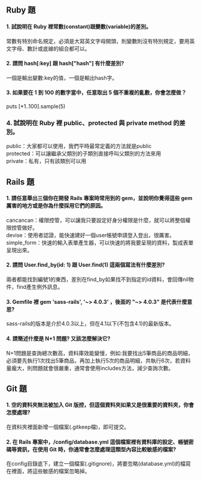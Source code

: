 ## Ruby 題

#### 1. 試說明在 Ruby 裡常數(constant)跟變數(variable)的差別。  
常數有特別命名規定，必須是大寫英文字母開頭，則變數則沒有特別規定，要用英文字母、數計或底線的組合都可以。
#### 2. 請問 hash[:key] 跟 hash["hash"] 有什麼差別?  
一個是輸出變數:key的值，一個是輸出hash字。
#### 3. 如果要在 1 到 100 的數字當中，任意取出 5 個不重複的亂數，你會怎麼做？ 
puts [*1..100].sample(5)  
### 4. 試說明在 Ruby 裡 public、protected 與 private method 的差別。  
public：大家都可以使用，我們平時最常定義的方法就是public  
protected：可以讓繼承父類別的子類別直接呼叫父類別的方法來用  
private：私有，只有該類別可以用  

## Rails 題

#### 1. 請任意舉出三個你在開發 Rails 專案時常用到的 gem，並說明你覺得這些 gem 厲害的地方或是你為什麼採用它們的原因。  
cancancan：權限控管，可以讓我只要設定好身分權限是什麼，就可以將整個權限控管做好。  
devise：使用者認證，能快速建好一個user帳號申請登入登出，很厲害。
simple_form：快速的輸入表單產生器，可以快速的將我要呈現的資料，製成表單呈現出來。
#### 2. 請問 User.find_by(id: 1) 跟 User.find(1) 這兩個寫法有什麼差別?  
兩者都能找到編號1的東西，差別在find_by如果找不到指定的id資料，會回傳nil物件，find產生例外訊息。  
#### 3. Gemfile 裡 gem 'sass-rails', '~> 4.0.3' ，後面的 "~> 4.0.3" 是代表什麼意思?  
sass-rails的版本是介於4.0.3以上，但在4.1以下(不包含4.1)的最新版本。  
#### 4. 請簡述什麼是 N+1 問題? 又該怎麼解決它?  
N+1問題是查詢總次數高，資料庫效能變慢，例如:我要找出5筆商品的商品明細，必須要先執行1次找出5筆商品，再加上執行5次的商品明細，共執行6次，若資料量龐大，則問題就會很嚴重，通常會使用includes方法，減少查詢次數。  

## Git 題

#### 1. 空的資料夾無法被加入 Git 版控，但這個資料夾如果又是很重要的資料夾，你會怎麼處理?  
在資料夾裡面新增一個檔案(.gitkeep檔)，即可提交。  
#### 2. 在 Rails 專案中，/config/database.yml 這個檔案裡有資料庫的設定、帳號密碼等資訊，在使用 Git 時，你通常會怎麼處理這類型內容比較敏感的檔案?  
在config目錄底下，建立一個檔案(.gitignore)，將要忽略(database.yml)的檔寫在裡面，將這些敏感的檔案忽略掉。
